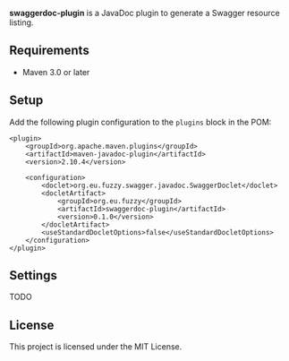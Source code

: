 **swaggerdoc-plugin** is a JavaDoc plugin to generate a Swagger resource listing.

## Requirements

* Maven 3.0 or later

## Setup

Add the following plugin configuration to the `plugins` block in the POM:
```
<plugin>
    <groupId>org.apache.maven.plugins</groupId>
    <artifactId>maven-javadoc-plugin</artifactId>
    <version>2.10.4</version>

    <configuration>
        <doclet>org.eu.fuzzy.swagger.javadoc.SwaggerDoclet</doclet>
        <docletArtifact>
            <groupId>org.eu.fuzzy</groupId>
            <artifactId>swaggerdoc-plugin</artifactId>
            <version>0.1.0</version>
        </docletArtifact>
        <useStandardDocletOptions>false</useStandardDocletOptions>
    </configuration>
</plugin>
```

## Settings

TODO

## License

This project is licensed under the MIT License.

